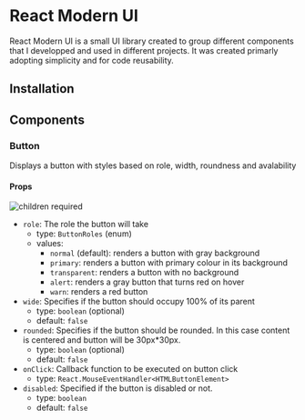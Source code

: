 # React Modern UI
React Modern UI is a small UI library created to group different components that I developped and used in different projects. It was created primarly adopting simplicity and for code reusability.

## Installation

## Components

### Button
Displays a button with styles based on role, width, roundness and avalability
#### Props
![children required](https://img.shields.io/badge/Children-Required-red)
- `role`: The role the button will take
	- type: `ButtonRoles` (enum)
	- values:
		- `normal` (default): renders a button with gray background
		- `primary`: renders a button with primary colour in its background
		- `transparent`: renders a button with no background
		- `alert`: renders a gray button that turns red on hover
		- `warn`: renders a red button
- `wide`: Specifies if the button should occupy 100% of its parent
	- type: `boolean` (optional)
	- default: `false`
- `rounded`: Specifies if the button should be rounded. In this case content is centered and button will be 30px*30px.
	- type: `boolean` (optional)
	- default: `false`
- `onClick`: Callback function to be executed on button click
	- type: `React.MouseEventHandler<HTMLButtonElement>`
- `disabled`: Specified if the button is disabled or not.
	- type: `boolean`
	- default: `false`